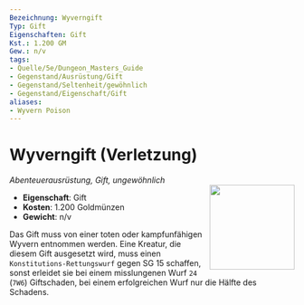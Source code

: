 ```yaml
---
Bezeichnung: Wyverngift
Typ: Gift
Eigenschaften: Gift
Kst.: 1.200 GM
Gew.: n/v
tags:
- Quelle/5e/Dungeon_Masters_Guide
- Gegenstand/Ausrüstung/Gift
- Gegenstand/Seltenheit/gewöhnlich
- Gegenstand/Eigenschaft/Gift
aliases:
- Wyvern Poison
---
```

# Wyverngift (Verletzung)
*Abenteuerausrüstung, Gift, ungewöhnlich*  
<img src="Symbolik/Gegenstände.webp" align="right" width="150">

- **Eigenschaft**: Gift
- **Kosten**: 1.200 Goldmünzen
- **Gewicht**: n/v

Das Gift muss von einer toten oder kampfunfähigen Wyvern entnommen werden. Eine Kreatur, die diesem Gift ausgesetzt wird, muss einen `Konstitutions-Rettungswurf` gegen SG 15 schaffen, sonst erleidet sie bei einem misslungenen Wurf `24` (`7W6`) Giftschaden, bei einem erfolgreichen Wurf nur die Hälfte des Schadens.